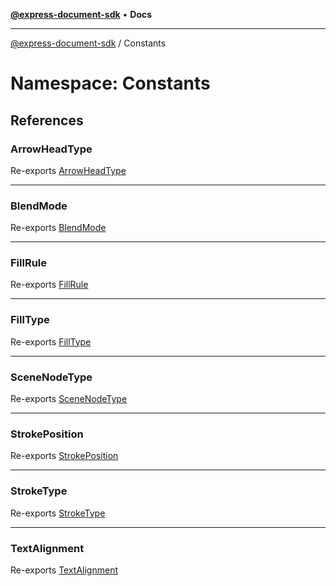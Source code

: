 [**@express-document-sdk**](../../overview.md) • **Docs**

---

[@express-document-sdk](../../overview.md) / Constants

# Namespace: Constants

## References

### ArrowHeadType

Re-exports [ArrowHeadType](../../enumerations/ArrowHeadType.md)

---

### BlendMode

Re-exports [BlendMode](../../enumerations/BlendMode.md)

---

### FillRule

Re-exports [FillRule](../../enumerations/FillRule.md)

---

### FillType

Re-exports [FillType](../../enumerations/FillType.md)

---

### SceneNodeType

Re-exports [SceneNodeType](../../enumerations/SceneNodeType.md)

---

### StrokePosition

Re-exports [StrokePosition](../../enumerations/StrokePosition.md)

---

### StrokeType

Re-exports [StrokeType](../../enumerations/StrokeType.md)

---

### TextAlignment

Re-exports [TextAlignment](../../enumerations/TextAlignment.md)
